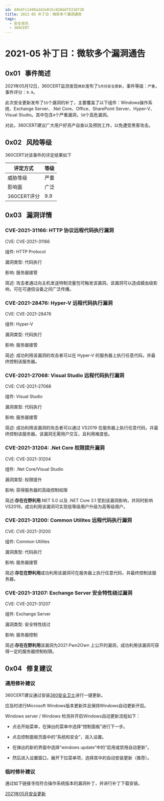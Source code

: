 ```yaml
---
id: d4b4fc1d49a2d2e015c828dd75310738
title: 2021-05 补丁日：微软多个漏洞通告
tags: 
  - 安全资讯
  - 360CERT
---
```


# 2021-05 补丁日：微软多个漏洞通告

 0x01   事件简述
------------


2021年05月12日，360CERT监测发现`微软`发布了`5月份安全更新`，事件等级：`严重`，事件评分：`9.9`。

此次安全更新发布了`55`个漏洞的补丁，主要覆盖了以下组件：Windows操作系统、Exchange Server、.Net Core、Office、SharePoint Server、Hyper-V、 Visual Studio。其中包含`4`个严重漏洞，`50`个高危漏洞。

对此，360CERT建议广大用户好资产自查以及预防工作，以免遭受黑客攻击。

 0x02   风险等级
------------

360CERT对该事件的评定结果如下



| 评定方式 | 等级 |
| --- | --- |
| 威胁等级 | 严重 |
| 影响面 | 广泛 |
| 360CERT评分 | 9.9 |

 0x03   漏洞详情
------------

### CVE-2021-31166: HTTP 协议远程代码执行漏洞

CVE: CVE-2021-31166

组件: HTTP Protocol

漏洞类型: 代码执行

影响: 服务器接管

简述: 攻击者通过向主机发送特制流量包可触发该漏洞。该漏洞可以造成蠕虫级影响，可在可通信设备之间广泛传播。

### CVE-2021-28476: Hyper-V 远程代码执行漏洞

CVE: CVE-2021-28476

组件: Hyper-V

漏洞类型: 代码执行

影响: 服务器接管

简述: 成功利用该漏洞的攻击者可以在 Hyper-V 的服务器上执行任意代码，并最终控制该服务器。

### CVE-2021-27068: Visual Studio 远程代码执行漏洞

CVE: CVE-2021-27068

组件: Visual Studio

漏洞类型: 代码执行

影响: 服务器接管

简述: 成功利用该漏洞的攻击者可以通过 VS2019 在服务器上执行任意代码，并最终控制该服务器。该漏洞无需用户交互，且利用难度低。

### CVE-2021-31204: .Net Core 权限提升漏洞

CVE: CVE-2021-31204

组件: .Net Core/Visual Studio

漏洞类型: 权限提升

影响: 获得服务器的高级控制权限

简述:**存在在野利用**.NET 5.0 以及 .NET Core 3.1 受到该漏洞影响，并同时影响VS2019。成功利用该漏洞可实现低等级用户升级为高等级用户。

### CVE-2021-31200: Common Utilites 远程代码执行漏洞

CVE: CVE-2021-31200

组件: Common Utilites

漏洞类型: 代码执行

影响: 服务器接管

简述:**存在在野利用**成功利用该漏洞可在服务器上执行任意代码，并最终控制该服务器。

### CVE-2021-31207: Exchange Server 安全特性绕过漏洞

CVE: CVE-2021-31207

组件: Exchange Server

漏洞类型: 安全特性绕过

影响: 服务器控制

简述:**存在在野利用**该漏洞为2021 Pwn2Own 上公开的漏洞，成功利用该漏洞可获得一定的服务器控制权限。

 0x04   修复建议
------------

### 通用修补建议

360CERT建议通过安装[360安全卫士](http://weishi.360.cn/)进行一键更新。

应及时进行Microsoft Windows版本更新并且保持Windows自动更新开启。

Windows server / Windows 检测并开启Windows自动更新流程如下：

- 点击开始菜单，在弹出的菜单中选择“控制面板”进行下一步。

- 点击控制面板页面中的“系统和安全”，进入设置。

- 在弹出的新的界面中选择“windows update”中的“启用或禁用自动更新”。

- 然后进入设置窗口，展开下拉菜单项，选择其中的自动安装更新（推荐）。

### 临时修补建议

通过如下链接寻找符合操作系统版本的漏洞补丁，并进行补丁下载安装。

[2021年05月安全更新](https://msrc.microsoft.com/update-guide/releaseNote/2021-May)